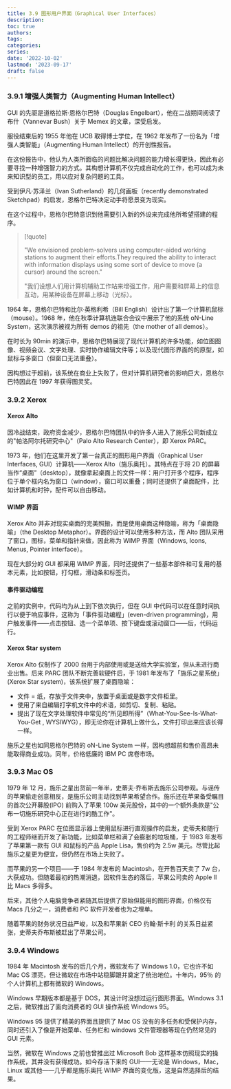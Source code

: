 ```yaml
---
title: 3.9 图形用户界面（Graphical User Interfaces）
description: 
toc: true
authors:
tags:
categories:
series:
date: '2022-10-02'
lastmod: '2023-09-17'
draft: false
---
```

### 3.9.1 增强人类智力（Augmenting Human Intellect）

GUI 的先驱是道格拉斯·恩格尔巴特（Douglas Engelbart），他在二战期间阅读了布什（Vannevar Bush）关于 Memex 的文章，深受启发。

服役结束后的 1955 年他在 UCB 取得博士学位，在 1962 年发布了一份名为「增强人类智能」（Augmenting Human Intellect）的开创性报告。

在这份报告中，他认为人类所面临的问题比解决问题的能力增长得更快，因此有必要寻找一种增强智力的方式。其构想计算机不仅完成自动化的工作，也可以成为未来知识型的员工，用以应对复杂问题的工具。

受到伊凡·苏泽兰（Ivan Sutherland）的几何画板（recently demonstrated Sketchpad）的启发，恩格尔巴特决定动手将愿景变为现实。

在这个过程中，恩格尔巴特意识到他需要引入新的外设来完成他所希望搭建的程序。

>[!quote]
>
>"We envisioned problem-solvers using computer-aided working stations to augment their efforts.They required the ability to interact with information displays using some sort of device to move (a cursor) around the screen."
>
>"我们设想人们用计算机辅助工作站来增强工作，用户需要和屏幕上的信息互动，用某种设备在屏幕上移动（光标）。

1964 年，恩格尔巴特和比尔·英格利希（Bill English）设计出了第一个计算机鼠标（mouse）。1968 年，他在秋季计算机连联合会议中展示了他的系统 oN-Line System，这次演示被视为所有 demos 的祖先（the mother of all demos）。

在时长为 90min 的演示中，恩格尔巴特展现了现代计算机的许多功能，如位图图像、视频会议、文字处理、实时协作编辑文件等；以及现代图形界面的的原型，如鼠标与多窗口（但窗口无法重叠）。

因构想过于超前，该系统在商业上失败了，但对计算机研究者的影响巨大，恩格尔巴特因此在 1997 年获得图灵奖。

### 3.9.2 Xerox

#### Xerox Alto

因冷战结束，政府资金减少，恩格尔巴特团队中的许多人进入了施乐公司新成立的"帕洛阿尔托研究中心"（Palo Alto Research Center），即  Xerox PARC。

1973 年，他们在这里开发了第一台真正的图形用户界面（Graphical User Interfaces, GUI）计算机——Xerox Alto（施乐奥托）。其特点在于将 2D 的屏幕当作“桌面”（desktop），就像拿起桌面上的文件一样：用户打开多个程序，程序位于单个框内名为窗口（window），窗口可以重叠；同时还提供了桌面配件，比如计算机和时钟，配件可以自由移动。

#### WIMP 界面

Xerox Alto 并非对现实桌面的完美照搬，而是使用桌面这种隐喻，称为「桌面隐喻」（the Desktop Metaphor）。界面的设计可以使用多种方法，而 Alto 团队采用了窗口，图标，菜单和指针来做，因此称为 WIMP 界面（Windows, Icons, Menus, Pointer interface）。

现在大部分的 GUI 都采用 WIMP 界面，同时还提供了一些基本部件和可复用的基本元素，比如按钮，打勾框，滑动条和标签页。

#### 事件驱动编程

之前的实例中，代码均为从上到下依次执行，但在 GUI 中代码可以在任意时间执行以便于响应事件，这称为「事件驱动编程」(even-driven programming)，用户触发事件——点击按钮、选一个菜单项、按下键盘或滚动窗口——后，代码运行。

#### Xerox Star system

Xerox Alto 仅制作了 2000 台用于内部使用或是送给大学实验室，但从未进行商业出售。后来 PARC 团队不断完善软硬件后，于 1981 年发布了「施乐之星系统」(Xerox Star system)，该系统扩展了桌面隐喻：

- 文件 = 纸，存放于文件夹中，放置于桌面或是数字文件柜里。
- 使用了来自编辑打字机文件中的术语，如剪切、复制、粘贴。
- 提出了现在文字处理软件中常见的“所见即所得”（What-You-See-Is-What-You-Get , WYSIWYG），即无论你在计算机上做什么，文件打印出来应该长得一样。

施乐之星也如同恩格尔巴特的 oN-Line System 一样，因构想超前和售价高昂未能取得商业成功。同年，价格低廉的 IBM PC 席卷市场。

### 3.9.3 Mac OS

1979 年 12 月，施乐之星出货前一年半，史蒂夫·乔布斯去施乐公司参观。与谣传的苹果偷走创意相反，是施乐公司主动找到苹果希望合作。施乐还在苹果备受瞩目的首次公开募股(IPO) 前购入了苹果 100w 美元股份，其中的一个额外条款是"公布一切施乐研究中心正在进行的酷工作"。

受到 Xerox PARC 在位图显示器上使用鼠标进行直观操作的启发，史蒂夫和随行的工程师继而开发了新功能，比如菜单栏和满了会膨胀的垃圾桶，于 1983 年发布了苹果第一款有 GUI 和鼠标的产品 Apple Lisa，售价约为 2.5w 美元。尽管比起施乐之星更为便宜，但仍然在市场上失败了。

而苹果的另一个项目——于 1984 年发布的 Macintosh，在开售百天卖了 7w 台，大获成功。但随着最初的热潮消退，因软件生态的落后，苹果公司卖的 Apple II 比 Macs 多得多。

后来，其他个人电脑竞争者紧随其后提供了原始但能用的图形界面，价格仅有 Macs 几分之一，消费者和 PC 软件开发者也为之埋单。

随着苹果的财务状况日益严峻，以及和苹果新 CEO 约翰·斯卡利 的关系日益紧张，史蒂夫乔布斯被赶出了苹果公司。

### 3.9.4 Windows

1984 年 Macintosh 发布的后几个月，微软发布了 Windows 1.0，它也许不如 Mac OS 漂亮，但让微软在市场中站稳脚跟并奠定了统治地位。十年内，95％ 的个人计算机上都有微软的 Windows。

Windows 早期版本都是基于 DOS，其设计时没想过运行图形界面。Windows 3.1 之后，微软推出了面向消费者的 GUI 操作系统 Windows 95。

Windows 95 提供了精美的界面且提供了 Mac OS 没有的多任务和受保护内存，同时还引入了像是开始菜单、任务栏和 windows 文件管理器等现在仍然常见的 GUI 元素。

当然，微软在 Windows 之前也曾推出过 Microsoft Bob 这样基本仿照现实的操作系统，其并没有获得成功。如今存活下来的 GUI——无论是  Windows，Mac，Linux 或其他——几乎都是施乐奥托 WIMP 界面的变化版，这是自然选择后的结果。